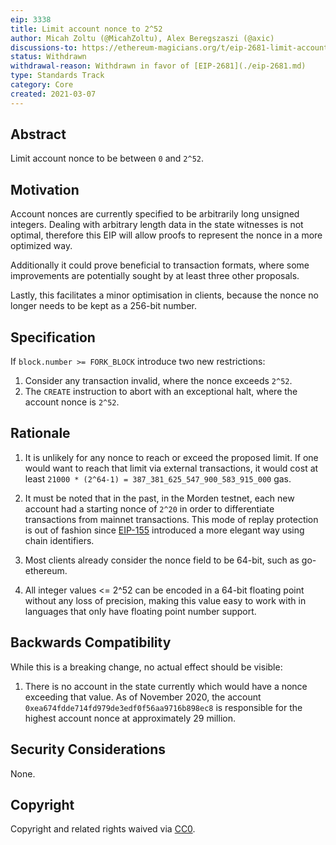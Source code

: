 ```yaml
---
eip: 3338
title: Limit account nonce to 2^52
author: Micah Zoltu (@MicahZoltu), Alex Beregszaszi (@axic)
discussions-to: https://ethereum-magicians.org/t/eip-2681-limit-account-nonce-to-2-64-1/4324
status: Withdrawn
withdrawal-reason: Withdrawn in favor of [EIP-2681](./eip-2681.md)
type: Standards Track
category: Core
created: 2021-03-07
---
```


## Abstract

Limit account nonce to be between `0` and `2^52`.

## Motivation

Account nonces are currently specified to be arbitrarily long unsigned integers. Dealing with arbitrary length data in the state witnesses is not optimal, therefore this EIP will allow proofs to represent the nonce in a more optimized way.

Additionally it could prove beneficial to transaction formats, where some improvements are potentially sought by at least three other proposals.

Lastly, this facilitates a minor optimisation in clients, because the nonce no longer needs to be kept as a 256-bit number.

## Specification

If `block.number >= FORK_BLOCK` introduce two new restrictions:

1. Consider any transaction invalid, where the nonce exceeds `2^52`.
2. The `CREATE` instruction to abort with an exceptional halt, where the account nonce is `2^52`.

## Rationale

1. It is unlikely for any nonce to reach or exceed the proposed limit. If one would want to reach that limit via external transactions, it would cost at least `21000 * (2^64-1) = 387_381_625_547_900_583_915_000` gas.

2. It must be noted that in the past, in the Morden testnet, each new account had a starting nonce of `2^20` in order to differentiate transactions from mainnet transactions. This mode of replay protection is out of fashion since [EIP-155](./eip-155.md) introduced a more elegant way using chain identifiers.

3. Most clients already consider the nonce field to be 64-bit, such as go-ethereum.

4. All integer values <= 2^52 can be encoded in a 64-bit floating point without any loss of precision, making this value easy to work with in languages that only have floating point number support.

## Backwards Compatibility

While this is a breaking change, no actual effect should be visible:

1. There is no account in the state currently which would have a nonce exceeding that value. As of November 2020, the account `0xea674fdde714fd979de3edf0f56aa9716b898ec8` is responsible for the highest account nonce at approximately 29 million.

## Security Considerations

None.

## Copyright

Copyright and related rights waived via [CC0](../LICENSE.md).
